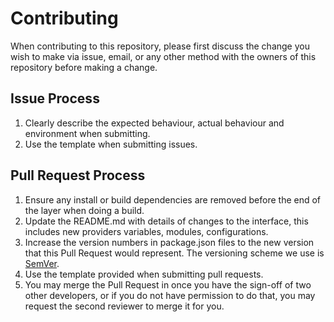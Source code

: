 # Contributing

When contributing to this repository, please first discuss the change you wish to make via issue,
email, or any other method with the owners of this repository before making a change. 

## Issue Process

1. Clearly describe the expected behaviour, actual behaviour and environment when submitting.
2. Use the template when submitting issues.

## Pull Request Process

1. Ensure any install or build dependencies are removed before the end of the layer when doing a 
   build.
2. Update the README.md with details of changes to the interface, this includes new providers 
   variables, modules, configurations.
3. Increase the version numbers in package.json files to the new version that this
   Pull Request would represent. The versioning scheme we use is [SemVer](http://semver.org/).
4. Use the template provided when submitting pull requests.
5. You may merge the Pull Request in once you have the sign-off of two other developers, or if you 
   do not have permission to do that, you may request the second reviewer to merge it for you.
